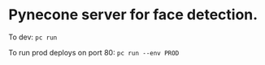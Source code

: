 # Pynecone server for face detection.


To dev: ```pc run```

To run prod deploys on port 80:
```pc run --env PROD```
